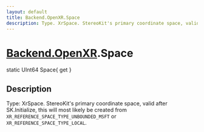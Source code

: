 ```yaml
---
layout: default
title: Backend.OpenXR.Space
description: Type. XrSpace. StereoKit's primary coordinate space, valid after SK.Initialize, this will most likely be created from XR_REFERENCE_SPACE_TYPE_UNBOUNDED_MSFT or XR_REFERENCE_SPACE_TYPE_LOCAL.
---
```

# [Backend.OpenXR]({{site.url}}/Pages/StereoKit/Backend.OpenXR.html).Space

<div class='signature' markdown='1'>
static UInt64 Space{ get }
</div>

## Description
Type: XrSpace. StereoKit's primary coordinate space,
valid after SK.Initialize, this will most likely be created
from `XR_REFERENCE_SPACE_TYPE_UNBOUNDED_MSFT` or
`XR_REFERENCE_SPACE_TYPE_LOCAL`.

